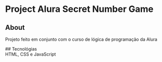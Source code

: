 <h1>Project Alura Secret Number Game</h1>
<h2>About</h2>
<p>Projeto feito em conjunto com o curso de lógica de programação da Alura</p>
## Tecnológias 
<div>
  HTML,
  CSS e
  JavaScript 
</div>
